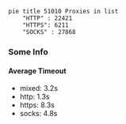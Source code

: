 
```mermaid
pie title 51010 Proxies in list
    "HTTP" : 22421
    "HTTPS": 6211
    "SOCKS" : 27868
```

### Some Info
#### Average Timeout

- mixed: 3.2s
- http: 1.3s
- https: 8.3s
- socks: 4.8s